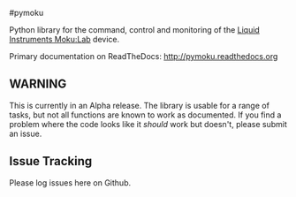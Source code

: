 
#pymoku

Python library for the command, control and monitoring of the [Liquid Instruments Moku:Lab](http://www.liquidinstruments.com) device.

Primary documentation on ReadTheDocs: http://pymoku.readthedocs.org

## WARNING
This is currently in an Alpha release. The library is usable for a range of tasks, but not all functions are known to work as documented. If you find a problem where the code looks like it *should* work but doesn't, please submit an issue.

## Issue Tracking
Please log issues here on Github.

